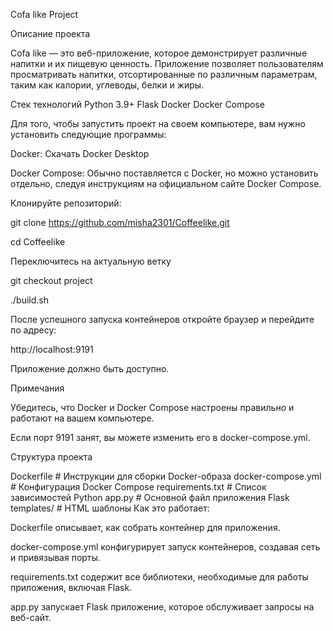 Cofa like Project

Описание проекта

Cofa like — это веб-приложение, которое демонстрирует различные напитки и их пищевую ценность. Приложение позволяет пользователям просматривать напитки, отсортированные по различным параметрам, таким как калории, углеводы, белки и жиры.

Стек технологий Python 3.9+ Flask Docker Docker Compose

Для того, чтобы запустить проект на своем компьютере, вам нужно установить следующие программы:

Docker: Скачать Docker Desktop

Docker Compose: Обычно поставляется с Docker, но можно установить отдельно, следуя инструкциям на официальном сайте Docker Compose.

Клонируйте репозиторий:

git clone https://github.com/misha2301/Coffeelike.git

cd Coffeelike

Переключитесь на актуальную ветку

git checkout project

./build.sh

После успешного запуска контейнеров откройте браузер и перейдите по адресу:

http://localhost:9191

Приложение должно быть доступно.

Примечания

Убедитесь, что Docker и Docker Compose настроены правильно и работают на вашем компьютере.

Если порт 9191 занят, вы можете изменить его в docker-compose.yml.

Структура проекта

Dockerfile # Инструкции для сборки Docker-образа
docker-compose.yml # Конфигурация Docker Compose
requirements.txt # Список зависимостей Python
app.py # Основной файл приложения Flask
templates/ # HTML шаблоны
Как это работает:

Dockerfile описывает, как собрать контейнер для приложения.

docker-compose.yml конфигурирует запуск контейнеров, создавая сеть и привязывая порты.

requirements.txt содержит все библиотеки, необходимые для работы приложения, включая Flask.

app.py запускает Flask приложение, которое обслуживает запросы на веб-сайт.
